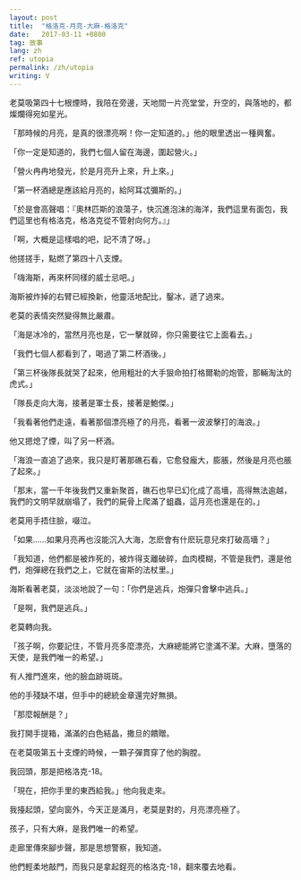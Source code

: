 ```yaml
---
layout: post
title:  "格洛克-月亮-大麻-格洛克"
date:   2017-03-11 +0800
tag: 故事
lang: zh
ref: utopia
permalink: /zh/utopia
writing: V
---
```


老莫吸第四十七根煙時，我陪在旁邊，天地間一片亮堂堂，升空的，與落地的，都燦爛得宛如星光。

「那時候的月亮，是真的很漂亮啊！你一定知道的。」他的眼里透出一種興奮。

「你一定是知道的，我們七個人留在海邊，圍起營火。」

「營火冉冉地發光，於是月亮升上來，升上來。」

「第一杯酒總是應該給月亮的，給阿耳忒彌斯的。」

「於是會高聲唱：『奧林匹斯的浪蕩子，快沉進泡沫的海洋，我們這里有面包，我們這里也有格洛克，格洛克從不管射向何方。』」

「啊，大概是這樣唱的吧，記不清了呀。」

他搓搓手，點燃了第四十八支煙。

「嗨海斯，再來杯同樣的威士忌吧。」

海斯被炸掉的右臂已經換新，他靈活地配比，鑿冰，遞了過來。

老莫的表情突然變得無比嚴肅。

「海是冰冷的，當然月亮也是，它一擊就碎，你只需要往它上面看去。」

「我們七個人都看到了，喝過了第二杯酒後。」

「第三杯後隊長就哭了起來，他用粗壯的大手狠命拍打格爾勒的炮管，那輛淘汰的虎式。」

「隊長走向大海，接著是軍士長，接著是鮑傑。」

「我看著他們走遠，看著那個漂亮極了的月亮，看著一波波擊打的海浪。」

他又摁熄了煙，叫了另一杯酒。

「海浪一直追了過來，我只是盯著那礁石看，它愈發龐大，膨脹，然後是月亮也脹了起來。」

「那末，當一千年後我們又重新聚首，礁石也早已幻化成了高墻，高得無法逾越，我們的文明早就崩塌了，我們的屍骨上爬滿了蛆蟲，這月亮也還是在的。」

老莫用手捂住臉，啜泣。

「如果……如果月亮再也沒能沉入大海，怎麽會有什麽玩意兒來打破高墻？」

「我知道，他們都是被炸死的，被炸得支離破碎，血肉模糊，不管是我們，還是他們，炮彈總在我們之上，它就在宙斯的法杖里。」

海斯看著老莫，淡淡地說了一句：「你們是逃兵，炮彈只會擊中逃兵。」

「是啊，我們是逃兵。」

老莫轉向我。

「孩子啊，你要記住，不管月亮多麼漂亮，大麻總能將它塗滿不潔。大麻，墮落的天使，是我們唯一的希望。」

有人推門進來，他的臉血跡斑斑。

他的手殘缺不堪，但手中的總統金章還完好無損。

「那麼報酬是？」

我打開手提箱，滿滿的白色結晶，撒旦的饋贈。

在老莫吸第五十支煙的時候，一顆子彈貫穿了他的胸膛。

我回頭，那是把格洛克-18。

「現在，把你手里的東西給我。」他向我走來。



我擡起頭，望向窗外，今天正是滿月，老莫是對的，月亮漂亮極了。

孩子，只有大麻，是我們唯一的希望。

走廊里傳來腳步聲，那是思想警察，我知道。

他們輕柔地敲門，而我只是拿起鋥亮的格洛克-18，翻來覆去地看。
